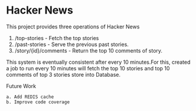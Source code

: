 # Hacker News

This project provides three operations of Hacker News

  1. /top-stories  - Fetch the top stories
  2. /past-stories - Serve the previous past stories.
  3. /story/{id}/comments - Return the top 10 comments of story.
  
 This system is eventually consistent after every 10 minutes.For this, created a job to run every 10 minutes will fetch the top 10 stories and top 10 comments of top 3 stories store into Database.
 
Future Work 

    a. Add REDIS cache
    b. Improve code coverage
 

